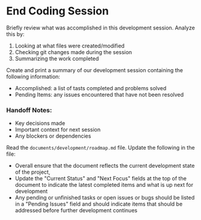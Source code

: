 # End Coding Session

Briefly review what was accomplished in this development session. Analyze this by:
1. Looking at what files were created/modified
2. Checking git changes made during the session
3. Summarizing the work completed

Create and print a summary of our development session containing the following information:

 - Accomplished: a list of tasts completed and problems solved
 - Pending Items: any issues encountered that have not been resolved

### Handoff Notes:
- Key decisions made
- Important context for next session
- Any blockers or dependencies

Read the `documents/development/roadmap.md` file. Update the following in the file:
 - Overall ensure that the document reflects the current development state of the project,
 - Update the "Current Status" and "Next Focus" fields at the top of the document to indicate the latest completed items and what is up next for development
 - Any pending or unfinished tasks or open issues or bugs should be listed in a "Pending Issues" field and should indicate items that should be addressed before further development continues
